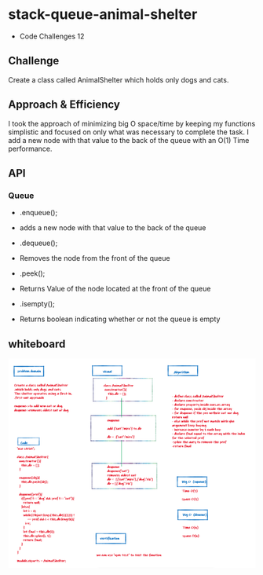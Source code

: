 # stack-queue-animal-shelter

+ Code Challenges 12


## Challenge

Create a class called AnimalShelter which holds only dogs and cats.

## Approach & Efficiency

I took the approach of minimizing big O space/time by keeping my functions simplistic and focused on only what was necessary to complete the task.
I add a new node with that value to the back of the queue with an O(1) Time performance.

## API


 ### Queue

- .enqueue();
 - adds a new node with that value to the back of the queue

- .dequeue();
 - Removes the node from the front of the queue

- .peek();
 - Returns Value of the node located at the front of the queue

- .isempty();
 - Returns boolean indicating whether or not the queue is empty

## whiteboard

![](./shelter.png)
